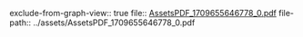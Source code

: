 exclude-from-graph-view:: true
file:: [AssetsPDF_1709655646778_0.pdf](../assets/AssetsPDF_1709655646778_0.pdf)
file-path:: ../assets/AssetsPDF_1709655646778_0.pdf

